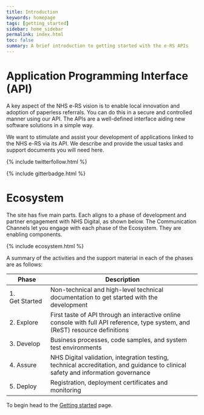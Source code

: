 ```yaml
---
title: Introduction
keywords: homepage
tags: [getting_started]
sidebar: home_sidebar
permalink: index.html
toc: false
summary: A brief introduction to getting started with the e-RS APIs
---
```


# Application Programming Interface (API) #

A key aspect of the NHS e-RS vision is to enable local innovation and adoption of paperless referrals. You can do this in a secure and controlled manner using our API. The APIs are a well-defined interface aiding new software solutions in a simple way.

We want to stimulate and assist your development of applications linked to the NHS e-RS via its API. We describe and provide the usual tasks and support documents you will need here.

{% include twitterfollow.html %}

{% include gitterbadge.html %}

# Ecosystem #

The site has five main parts. Each aligns to a phase of development and partner engagement with NHS Digital, as shown below. The Communication Channels let you engage with each phase of the Ecosystem. They are enabling components.

{% include ecosystem.html %}

A summary of the activities and the support material in each of the phases are as follows:

|Phase|Description|
|---|---|
|1. Get&nbsp;Started|Non-technical and high-level technical documentation to get started with the development|
|2. Explore|First taste of API through an interactive online console with full API reference, type system, and (ReST) resource definitions|
|3. Develop|Business processes, code samples, and system test environments|
|4. Assure|NHS Digital validation, integration testing, technical accreditation, and guidance to clinical safety and information governance|
|5. Deploy|Registration, deployment certificates and monitoring|

To begin head to the [Getting started](overview_engage.html) page.
